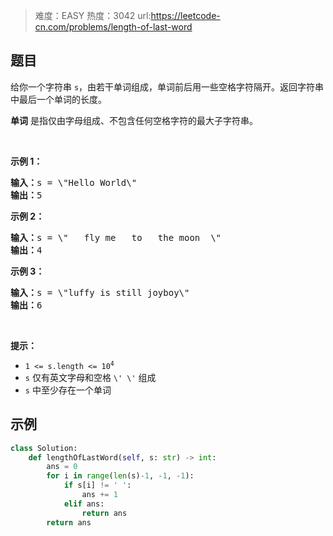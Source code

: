 > 难度：EASY
> 热度：3042
> url:https://leetcode-cn.com/problems/length-of-last-word

## 题目

<p>给你一个字符串 <code>s</code>，由若干单词组成，单词前后用一些空格字符隔开。返回字符串中最后一个单词的长度。</p>

<p><strong>单词</strong> 是指仅由字母组成、不包含任何空格字符的最大子字符串。</p>

<p>&nbsp;</p>

<p><strong>示例 1：</strong></p>

<pre>
<strong>输入：</strong>s = \"Hello World\"
<strong>输出：</strong>5
</pre>

<p><strong>示例 2：</strong></p>

<pre>
<strong>输入：</strong>s = \"   fly me   to   the moon  \"
<strong>输出：</strong>4
</pre>

<p><strong>示例 3：</strong></p>

<pre>
<strong>输入：</strong>s = \"luffy is still joyboy\"
<strong>输出：</strong>6
</pre>

<p>&nbsp;</p>

<p><strong>提示：</strong></p>

<ul>
	<li><code>1 &lt;= s.length &lt;= 10<sup>4</sup></code></li>
	<li><code>s</code> 仅有英文字母和空格 <code>\' \'</code> 组成</li>
	<li><code>s</code> 中至少存在一个单词</li>
</ul>

## 示例

```python
class Solution:
    def lengthOfLastWord(self, s: str) -> int:
        ans = 0
        for i in range(len(s)-1, -1, -1):
            if s[i] != ' ':
                ans += 1
            elif ans:
                return ans
        return ans
```
